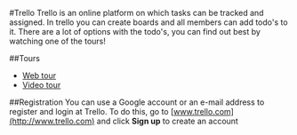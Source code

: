 #Trello
Trello is an online platform on which tasks can be tracked and assigned.
In trello you can create boards and all members can add todo's to it. There 
are a lot of options with the todo's, you can find out best by watching one of the tours!

##Tours
* [Web tour](https://trello.com/tour)
* [Video tour](https://fast.wistia.net/embed/iframe/zfss1tgtwl?autoPlay=true&controlsVisibleOnLoad=true&playerColor=006595&popover=true&version=v1&videoHeight=540&videoWidth=960)

##Registration
You can use a Google account or an e-mail address to register and login at Trello.
To do this, go to [www.trello.com](http://www.trello.com) and click **Sign up** to create an account